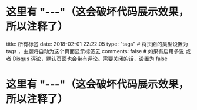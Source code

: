 # 这里有 "---"（这会破坏代码展示效果，所以注释了）
title: 所有标签
date: 2018-02-01 22:22:05
type: "tags" # 将页面的类型设置为 tags
 ，主题将自动为这个页面显示标签云
comments: false # 如果有启用多说 或者 Disqus 评论，默认页面也会带有评论。需要关闭的话，设置为 false
# 这里有 "---"（这会破坏代码展示效果，所以注释了）

